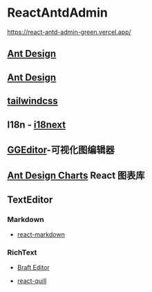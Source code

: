 # ReactAntdAdmin

<https://react-antd-admin-green.vercel.app/>

## [Ant Design](https://ant-design.antgroup.com/index-cn)

## [Ant Design](https://ant-design.antgroup.com/index-cn)

## [tailwindcss](https://tailwindcss.com/)

## I18n - [i18next](https://react.i18next.com/getting-started)

## [GGEditor](https://github.com/gaoli/GGEditor)-可视化图编辑器

## [Ant Design Charts](https://charts.ant.design/) React 图表库

## TextEditor

### Markdown

- [react-markdown](http://rexxars.github.io/react-markdown/)

### RichText

- [Braft Editor](https://braft.margox.cn/)

- [react-quill](https://zenoamaro.github.io/react-quill/)